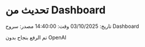 # تحديث من Dashboard

تاريخ: 03/10/2025
وقت: 14:40:00
مصدر: سروح Dashboard

تم الرفع بنجاح بدون OpenAI